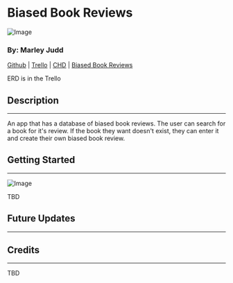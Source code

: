 # Biased Book Reviews

![Image](https://lh3.googleusercontent.com/bZsQ9nG076uJ8-BJLRomEMkSgiUN0Hz2LJOJWuC9hECi0ks1izQJkaIY3jR-YYrz-vjWO_j-pU8jmxC5AD67eWE0b12W8D-_OmSfNnOhcflltLEsmGrVhFrAsl4QYLM1GSWuoUTH9rgf2GhyawmZdlgyPrYLR2X4q2JSmaWyJdq4Azjdc-P5BjsIWp770ZZ7Xfic86dc6t4J6CAWKBSHRFanS7bVBSa_FZd_qDn35u_v-iTlJCeq3yudjTKl1cBfV5qucnyBmGl2AQAx79LacrPL4EQ4eSDx3ysVNV5zmTr-cpm-UxAUZQnWdlxEG1TcnbcO1Exa3ONiA1-qm36m_nrv50e1-zW75sjMnVzUDGeSKAD6p_lte83zbLbopuucRJSjQ8Cqpqkzh0q8vZR_g_MIX8cCJQHO7K5kOWM3edBrklh2rCyhxQWvGQs2yyHrj2xPDwQ_5N8Xrs32DK4zsFbfMEnlXAn2lztdVa5-oItEZwxo96ZNmUt9Tqvw89FcLWv86043QQWs2ld6Dd707eqNoHlFwQJtNDF6b7X1iwpbjiyoAY_LJKokK61yzwxwIRaZ68hNGA5CNhPyBRtdmnv98SKHeOoUF_LO1zO_KuT1JgNHTbBKpJr4hootNKWnb0oZDBE1CUM9Dwi0DRr6MpdSOBt8J8b9dN5cT-EymfaYPsT_uL28so-0O6VbsUsmNdNmu8WZ8ADqW10ps7ISvpSrmat0GAk71_39nDM87azcMzLIwRogzqNwrKcgDqC8C9g0vKnTSPKVwdqNxYfim4Z98MGDf--vUcGJAm-D4c7ptrL-7izqBY1Cp5DYwdin6Do88AtGNM4Eb2_s0FCEX8OSWJ2GZfbHatcsVcdSn6aEntk9KmFNwwRaKMaKCaDZA2Hd0w3XkgYP83N6bq1l8uTSNyB_pVR8PM5I7vntnl6mg_Hg5g=w1560-h789-no?authuser=0)

### By: Marley Judd

[Github](https://github.com/marmaeju/biased_book_reviews) | [Trello](https://trello.com/invite/b/Pn8hrW8c/ATTI31aa92c893c30286e458d0e54d96fc0aF62595F2/biasedbookreviews) | [CHD](https://lucid.app/lucidchart/8796e12e-4a9e-4825-814e-3b08417da54b/edit?invitationId=inv_f456c490-ba84-46e8-ab10-35c2136e0c3d) | [Biased Book Reviews](https://biased-book-reviews.herokuapp.com/)

ERD is in the Trello

## Description

---

An app that has a database of biased book reviews. The user can search for a book for it's review. If the book they want doesn't exist, they can enter it and create their own biased book review.

## Getting Started

---

![Image](https://lh3.googleusercontent.com/5BiVrotuq5hRhzkvIZ7nCKes7-u19hK4g8grCRHNzISBUAVPXijD2AMx1rib33HTW9ix2mquMQ4C9qbvRmJHo9o5CDml9q_W1ELyo2P5LDUDKkBjH6NEqI065h39yaCdIYcPrS2o4HJAwQiAwQAblZk5uXX3vMFWyofiYtGHQPfOIEl_0eGDjsRaokzVk6burQjsScxDZFjr504yEJaa_HLOw5wf239LzFDixraX6iL4Zpxw13DsHTOEwcLmQ7zz9X8KKofs9vtfWYUyR0y79tNggY5QHC5BwKMJCgOh9BKTs1c__WPOju_-UZD3JACQznkecz7_5UzpVm0-P0nEyjWrzeygc4Ty9fyVGSdkbd_TCDgJg1hWfkZoE0FXqVLTwofvDKPNnhp0k_jDZ0lcVGUud9ZyzEIxAsfu6K58hz5VDNaqB-7Svu48n9I7tAfkeZGdXXwy41yStKtFHUmpNQSxUoYKheMwE_sdmwhs678GTx1_S18saKXUaXDtaXrW2x8e_Ae55SGphXC0LCA3HXyO2z3v_gjr3gyykHnbyp0UZYmISBhueOgeT5goZUwtF3zw9nkWVkPFPCadIYC4KIHcwTghh8aLiTbLGtYn4fE66ZUwY4HuWZOAvsYgYqfuVh4WAN4WuX97aISJGBirO7pUv3GWLPUbbzJfLQ3MePJk1FcsQUhLqK6x52SnV6AkdDkyoJVN-kj4DWEwV4y9VhZ8SJfrKrlHVW4XUEcuO-4cgzzZpkNasSCO4Bw27ySiGd4RFWc5ClG6bKfhMPpBlqNYJOuYLmtpa6_Q0JSUOfIfYNcx21mmIMKLGezhQQaBUAhUtFRx3AKNmyyNSa9WjFr-HJ0EFLJeNlznGFcOxJEBdAtzQUpQUIjKNhRIA4WySl68wRbShuz27JYE4_b8Djj7W8ucX7XBe0GY6_Y2KHGAang6-w=w1560-h604-no?authuser=0)

TBD

## Future Updates

---

## Credits

---

TBD
